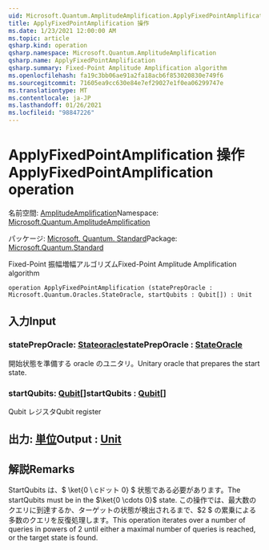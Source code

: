 ```yaml
---
uid: Microsoft.Quantum.AmplitudeAmplification.ApplyFixedPointAmplification
title: ApplyFixedPointAmplification 操作
ms.date: 1/23/2021 12:00:00 AM
ms.topic: article
qsharp.kind: operation
qsharp.namespace: Microsoft.Quantum.AmplitudeAmplification
qsharp.name: ApplyFixedPointAmplification
qsharp.summary: Fixed-Point Amplitude Amplification algorithm
ms.openlocfilehash: fa19c3bb06ae91a2fa18acb6f853020830e749f6
ms.sourcegitcommit: 71605ea9cc630e84e7ef29027e1f0ea06299747e
ms.translationtype: MT
ms.contentlocale: ja-JP
ms.lasthandoff: 01/26/2021
ms.locfileid: "98847226"
---
```

# <a name="applyfixedpointamplification-operation"></a><span data-ttu-id="a28b4-102">ApplyFixedPointAmplification 操作</span><span class="sxs-lookup"><span data-stu-id="a28b4-102">ApplyFixedPointAmplification operation</span></span>

<span data-ttu-id="a28b4-103">名前空間: [AmplitudeAmplification](xref:Microsoft.Quantum.AmplitudeAmplification)</span><span class="sxs-lookup"><span data-stu-id="a28b4-103">Namespace: [Microsoft.Quantum.AmplitudeAmplification](xref:Microsoft.Quantum.AmplitudeAmplification)</span></span>

<span data-ttu-id="a28b4-104">パッケージ: [Microsoft. Quantum. Standard](https://nuget.org/packages/Microsoft.Quantum.Standard)</span><span class="sxs-lookup"><span data-stu-id="a28b4-104">Package: [Microsoft.Quantum.Standard](https://nuget.org/packages/Microsoft.Quantum.Standard)</span></span>


<span data-ttu-id="a28b4-105">Fixed-Point 振幅増幅アルゴリズム</span><span class="sxs-lookup"><span data-stu-id="a28b4-105">Fixed-Point Amplitude Amplification algorithm</span></span>

```qsharp
operation ApplyFixedPointAmplification (statePrepOracle : Microsoft.Quantum.Oracles.StateOracle, startQubits : Qubit[]) : Unit
```


## <a name="input"></a><span data-ttu-id="a28b4-106">入力</span><span class="sxs-lookup"><span data-stu-id="a28b4-106">Input</span></span>

### <a name="statepreporacle--stateoracle"></a><span data-ttu-id="a28b4-107">statePrepOracle: [Stateoracle](xref:Microsoft.Quantum.Oracles.StateOracle)</span><span class="sxs-lookup"><span data-stu-id="a28b4-107">statePrepOracle : [StateOracle](xref:Microsoft.Quantum.Oracles.StateOracle)</span></span>

<span data-ttu-id="a28b4-108">開始状態を準備する oracle のユニタリ。</span><span class="sxs-lookup"><span data-stu-id="a28b4-108">Unitary oracle that prepares the start state.</span></span>


### <a name="startqubits--qubit"></a><span data-ttu-id="a28b4-109">startQubits: [Qubit](xref:microsoft.quantum.lang-ref.qubit)[]</span><span class="sxs-lookup"><span data-stu-id="a28b4-109">startQubits : [Qubit](xref:microsoft.quantum.lang-ref.qubit)[]</span></span>

<span data-ttu-id="a28b4-110">Qubit レジスタ</span><span class="sxs-lookup"><span data-stu-id="a28b4-110">Qubit register</span></span>



## <a name="output--unit"></a><span data-ttu-id="a28b4-111">出力: [単位](xref:microsoft.quantum.lang-ref.unit)</span><span class="sxs-lookup"><span data-stu-id="a28b4-111">Output : [Unit](xref:microsoft.quantum.lang-ref.unit)</span></span>



## <a name="remarks"></a><span data-ttu-id="a28b4-112">解説</span><span class="sxs-lookup"><span data-stu-id="a28b4-112">Remarks</span></span>

<span data-ttu-id="a28b4-113">StartQubits は、$ \ket{0 \ cドット 0} $ 状態である必要があります。</span><span class="sxs-lookup"><span data-stu-id="a28b4-113">The startQubits must be in the $\ket{0 \cdots 0}$ state.</span></span> <span data-ttu-id="a28b4-114">この操作では、最大数のクエリに到達するか、ターゲットの状態が検出されるまで、$2 $ の累乗による多数のクエリを反復処理します。</span><span class="sxs-lookup"><span data-stu-id="a28b4-114">This operation iterates over a number of queries in powers of $2$ until either a maximal number of queries is reached, or the target state is found.</span></span>